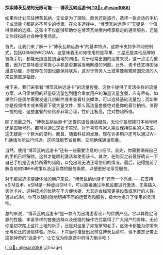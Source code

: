 **探索博茨瓦纳的无限可能——博茨瓦納远游卡[[TG💪+ @esim1088](https://t.me/s/esim1088)]**

如果你计划前往博茨瓦纳，无论是为了探险、商务还是旅行，选择一张合适的手机卡或流量卡都是必不可少的步骤。在众多选择中，“博茨瓦納远游卡”无疑是一个值得信赖的选择。这张卡不仅能够帮助你在博茨瓦纳境内畅享稳定的通信服务，还能让你轻松应对各种使用场景。

首先，让我们来了解一下“博茨瓦納远游卡”的基本特点。这款卡支持多种网络制式，包括GSM和WCDMA，这意味着无论你使用的是苹果、三星还是其他品牌的智能手机，都能无缝连接到当地的网络。对于经常出国的朋友来说，这一点尤为重要，因为它意味着无需担心手机是否兼容当地网络的问题。此外，该卡还支持国际漫游功能，即使你在邻国也能保持联系，这对于商务人士或需要频繁跨国交流的人来说简直是福音。

接下来，我们来看看“博茨瓦納远游卡”的流量套餐。这款卡提供了灵活多样的流量方案，从日常使用的轻量级流量包到适合重度用户的海量流量套餐，应有尽有。如果你只是偶尔需要发送几封邮件或者查看社交媒体，可以选择基础流量包；而如果你是视频博主或者需要下载大量文件，那么高流量套餐绝对是你的最佳拍档。值得一提的是，这些套餐的价格都非常合理，性价比极高，绝对物超所值。

除了流量之外，“博茨瓦納远游卡”还提供语音通话服务。无论你是想拨打本地号码还是国际号码，都可以通过这张卡实现。对于喜欢与家人朋友保持联系的人来说，这无疑是一个巨大的便利。而且，随着科技的发展，现在许多用户还可以通过Wi-Fi通话功能进行沟通，这样既能节省费用，又能确保通话质量。

当然，使用“博茨瓦納远游卡”还有一些需要注意的小细节。首先，你需要确保自己的手机已经解锁，这样才能顺利激活和使用该卡。其次，在购买之前最好确认一下自己手机是否支持所需的频段，以免出现无法正常使用的情况。最后，记得提前了解当地的SIM卡政策以及运营商的服务条款，以便更好地享受服务。

对于那些追求便捷体验的用户来说，“博茨瓦納远游卡”还有一个亮点——它支持eSIM技术。eSIM是一种虚拟SIM卡，可以直接通过手机设置进行激活，无需插入实体卡片。这种技术的优势在于方便快捷，尤其适合经常更换设备或旅行的人群。通过eSIM，你可以随时随地切换不同的运营商和服务，极大地提升了使用的灵活性。

总的来说，“博茨瓦納远游卡”是一款专为出境游客设计的优质产品。它以其稳定可靠的性能、丰富多样的套餐选择以及便捷的操作方式赢得了广大用户的青睐。无论你是初次踏上这片土地的新手，还是对这里了如指掌的老手，这张卡都能为你带来无与伦比的通信体验。所以，下次当你准备出发前往博茨瓦纳时，请不要忘记带上这张神奇的“远游卡”，让它成为你旅途中的得力助手吧！

[[TG💪+ @esim1088](https://t.me/s/esim1088) ![Image](https://i.postimg.cc/4NQfJmqS/Snipaste-2025-05-13-00-14-12.png)]